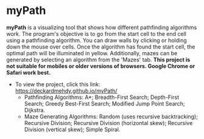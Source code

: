 # myPath

**myPath** is a visualizing tool that shows how different pathfinding algorithms work. The program's objective is to go from the start cell to the end cell using a pathfinding algorithm. You can draw walls by clicking or holding down the mouse over cells. Once the algorithm has found the start cell, the optimal path will be illuminated in yellow. Additionally, mazes can be generated by selecting an algorithm from the 'Mazes' tab. **This project is not suitable for mobiles or older versions of browsers. Google Chrome or Safari work best.**
  * To view the project, click this link: https://deckardmehdy.github.io/myPath/
    * Pathfinding Algorithms: A*; Breadth-First Search; Depth-First Search; Greedy Best-First Search; Modified Jump Point Search; Dijkstra.
    * Maze Generating Algorithms: Random (uses recursive backtracking); Recursive Division; Recursive Division (horizontal skew); Recursive Division (vertical skew); Simple Spiral.
